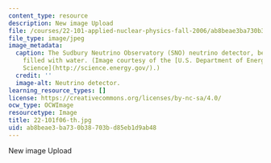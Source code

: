 ```yaml
---
content_type: resource
description: New image Upload
file: /courses/22-101-applied-nuclear-physics-fall-2006/ab8beae3ba730b38703bd85eb1d9ab48_22-101f06-th.jpg
file_type: image/jpeg
image_metadata:
  caption: The Sudbury Neutrino Observatory (SNO) neutrino detector, before it was
    filled with water. (Image courtesy of the [U.S. Department of Energy Office of
    Science](http://science.energy.gov/).)
  credit: ''
  image-alt: Neutrino detector.
learning_resource_types: []
license: https://creativecommons.org/licenses/by-nc-sa/4.0/
ocw_type: OCWImage
resourcetype: Image
title: 22-101f06-th.jpg
uid: ab8beae3-ba73-0b38-703b-d85eb1d9ab48
---
```

New image Upload